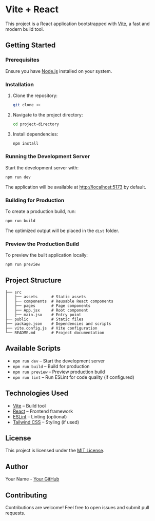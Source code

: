 # Vite + React

This project is a React application bootstrapped with [Vite](https://vitejs.dev/), a fast and modern build tool.

## Getting Started

### Prerequisites
Ensure you have [Node.js](https://nodejs.org/) installed on your system.

### Installation
1. Clone the repository:
   ```sh
   git clone <>
   ```
2. Navigate to the project directory:
   ```sh
   cd project-directory
   ```
3. Install dependencies:
   ```sh
   npm install
   ```

### Running the Development Server
Start the development server with:
```sh
npm run dev
```
The application will be available at [http://localhost:5173](http://localhost:5173) by default.

### Building for Production
To create a production build, run:
```sh
npm run build
```
The optimized output will be placed in the `dist` folder.

### Preview the Production Build
To preview the built application locally:
```sh
npm run preview
```

## Project Structure
```
├── src
│   ├── assets      # Static assets
│   ├── components  # Reusable React components
│   ├── pages       # Page components
│   ├── App.jsx     # Root component
│   ├── main.jsx    # Entry point
├── public          # Static files
├── package.json    # Dependencies and scripts
├── vite.config.js  # Vite configuration
└── README.md       # Project documentation
```

## Available Scripts
- `npm run dev` – Start the development server
- `npm run build` – Build for production
- `npm run preview` – Preview production build
- `npm run lint` – Run ESLint for code quality (if configured)

## Technologies Used
- [Vite](https://vitejs.dev/) – Build tool
- [React](https://react.dev/) – Frontend framework
- [ESLint](https://eslint.org/) – Linting (optional)
- [Tailwind CSS](https://tailwindcss.com/) – Styling (if used)

## License
This project is licensed under the [MIT License](LICENSE).

## Author
Your Name - [Your GitHub](https://github.com/yourgithub)

## Contributing
Contributions are welcome! Feel free to open issues and submit pull requests.

